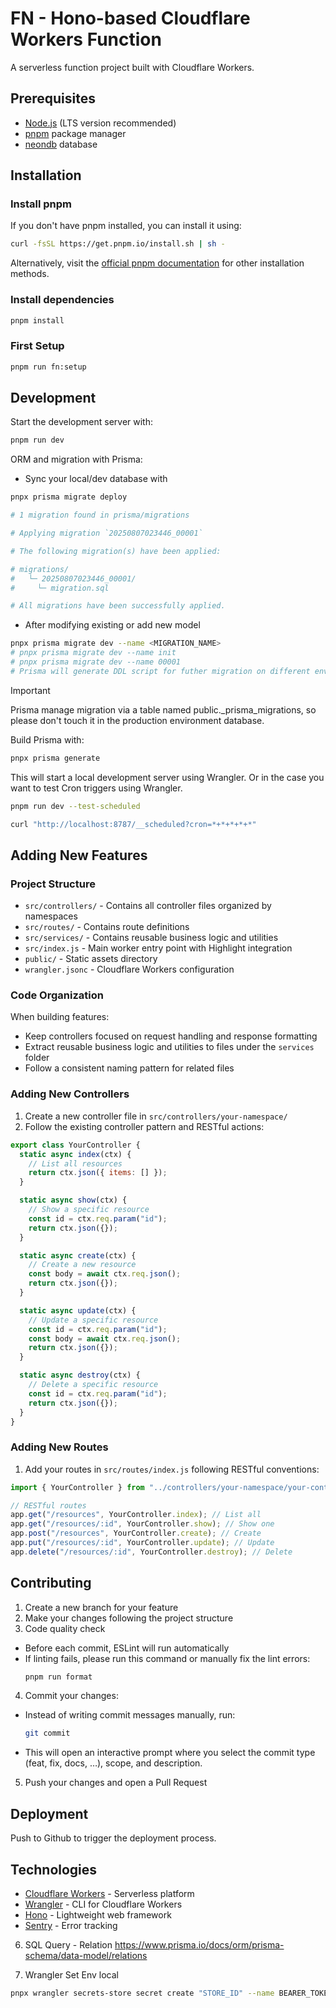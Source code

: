 # FN - Hono-based Cloudflare Workers Function

A serverless function project built with Cloudflare Workers.

## Prerequisites

- [Node.js](https://nodejs.org/) (LTS version recommended)
- [pnpm](https://pnpm.io/) package manager
- [neondb](https://neondb.com/) database

## Installation

### Install pnpm

If you don't have pnpm installed, you can install it using:

```bash
curl -fsSL https://get.pnpm.io/install.sh | sh -
```

Alternatively, visit the [official pnpm documentation](https://pnpm.io/installation) for other installation methods.

### Install dependencies

```bash
pnpm install
```

### First Setup
```bash
pnpm run fn:setup
```

## Development

Start the development server with:

```bash
pnpm run dev
```

ORM and migration with Prisma:

- Sync your local/dev database with

```bash
pnpx prisma migrate deploy
```

```bash
# 1 migration found in prisma/migrations

# Applying migration `20250807023446_00001`

# The following migration(s) have been applied:

# migrations/
#   └─ 20250807023446_00001/
#     └─ migration.sql

# All migrations have been successfully applied.
```

- After modifying existing or add new model

```bash
pnpx prisma migrate dev --name <MIGRATION_NAME>
# pnpx prisma migrate dev --name init
# pnpx prisma migrate dev --name 00001
# Prisma will generate DDL script for futher migration on different environments
```

> [!IMPORTANT]
>
> Prisma manage migration via a table named public.\_prisma_migrations, so please don't touch it in the production environment database.

Build Prisma with:

```bash
pnpx prisma generate
```

This will start a local development server using Wrangler. Or in the case you want to test Cron triggers using Wrangler.

```bash
pnpm run dev --test-scheduled

curl "http://localhost:8787/__scheduled?cron=*+*+*+*+*"
```

## Adding New Features

### Project Structure

- `src/controllers/` - Contains all controller files organized by namespaces
- `src/routes/` - Contains route definitions
- `src/services/` - Contains reusable business logic and utilities
- `src/index.js` - Main worker entry point with Highlight integration
- `public/` - Static assets directory
- `wrangler.jsonc` - Cloudflare Workers configuration

### Code Organization

When building features:

- Keep controllers focused on request handling and response formatting
- Extract reusable business logic and utilities to files under the `services` folder
- Follow a consistent naming pattern for related files

### Adding New Controllers

1. Create a new controller file in `src/controllers/your-namespace/`
2. Follow the existing controller pattern and RESTful actions:

```javascript
export class YourController {
  static async index(ctx) {
    // List all resources
    return ctx.json({ items: [] });
  }

  static async show(ctx) {
    // Show a specific resource
    const id = ctx.req.param("id");
    return ctx.json({});
  }

  static async create(ctx) {
    // Create a new resource
    const body = await ctx.req.json();
    return ctx.json({});
  }

  static async update(ctx) {
    // Update a specific resource
    const id = ctx.req.param("id");
    const body = await ctx.req.json();
    return ctx.json({});
  }

  static async destroy(ctx) {
    // Delete a specific resource
    const id = ctx.req.param("id");
    return ctx.json({});
  }
}
```

### Adding New Routes

1. Add your routes in `src/routes/index.js` following RESTful conventions:

```javascript
import { YourController } from "../controllers/your-namespace/your-controller";

// RESTful routes
app.get("/resources", YourController.index); // List all
app.get("/resources/:id", YourController.show); // Show one
app.post("/resources", YourController.create); // Create
app.put("/resources/:id", YourController.update); // Update
app.delete("/resources/:id", YourController.destroy); // Delete
```

## Contributing

1. Create a new branch for your feature
2. Make your changes following the project structure
3. Code quality check

- Before each commit, ESLint will run automatically
- If linting fails, please run this command or manually fix the lint errors:
  ```bash
  pnpm run format
  ```

4. Commit your changes:

- Instead of writing commit messages manually, run:
  ```bash
  git commit
  ```
- This will open an interactive prompt where you select the commit type (feat, fix, docs, …), scope, and description.

5. Push your changes and open a Pull Request

## Deployment

Push to Github to trigger the deployment process.

## Technologies

- [Cloudflare Workers](https://workers.cloudflare.com/) - Serverless platform
- [Wrangler](https://developers.cloudflare.com/workers/wrangler/) - CLI for Cloudflare Workers
- [Hono](https://hono.dev/) - Lightweight web framework
- [Sentry](https://sentry.io/) - Error tracking

6. SQL Query - Relation
https://www.prisma.io/docs/orm/prisma-schema/data-model/relations

7. Wrangler Set Env local
```bash
pnpx wrangler secrets-store secret create "STORE_ID" --name BEARER_TOKEN --scopes workers
```